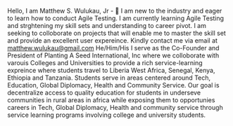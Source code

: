 Hello, I am Matthew S. Wulukau, Jr - 👋 
I am  new to the industry and eager to learn how to conduct Agile Testing. 
I am currently learning Agile Testing and strghtening my skill sets and understanding to career pivot. 
I am seeking to colloborate on projects that will enable me to master the skill set and provide an excellent user expereince. 
Kindly contact me via email at matthew.wulukau@gmail.com 
He/Him/His
I serve as the Co-Founder and President of Planting A Seed International, Inc where we colloborate with varouis Colleges and Universities to provide a rich service-learning expreince 
where students travel to Liberia West Africa, Senegal, Kenya, Ethiopia and Tanzania. Students serve in areas centered around Tech, Education, Global Diplomacy, Health and Community Service. 
Our goal is decentralize access to quality education for students in underseve communities in rural areas in africa while exposing them to opportunies careers in Tech, 
Global Diplomacy, Health and community service through service learning programs involving college and university students. 
<!---
Mwulukau/Mwulukau is a ✨ special ✨ repository because its `README.md` (this file) appears on your GitHub profile.
You can click the Preview link to take a look at your changes.
--->
